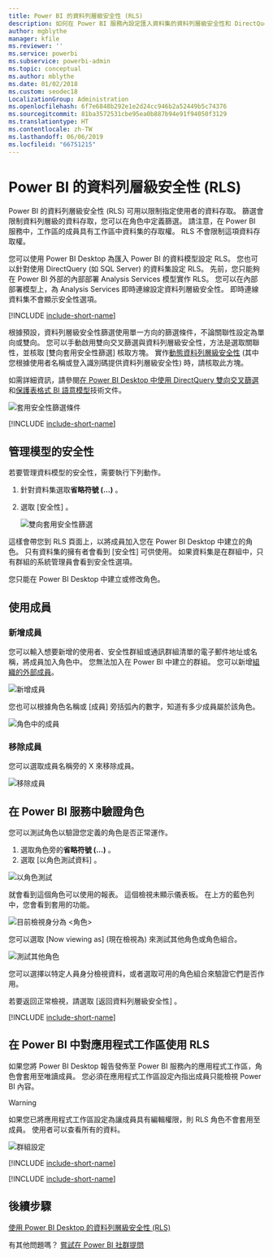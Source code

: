 ```yaml
---
title: Power BI 的資料列層級安全性 (RLS)
description: 如何在 Power BI 服務內設定匯入資料集的資料列層級安全性和 DirectQuery。
author: mgblythe
manager: kfile
ms.reviewer: ''
ms.service: powerbi
ms.subservice: powerbi-admin
ms.topic: conceptual
ms.author: mblythe
ms.date: 01/02/2018
ms.custom: seodec18
LocalizationGroup: Administration
ms.openlocfilehash: 6f7e6848b292e1e2d24cc946b2a52449b5c74376
ms.sourcegitcommit: 81ba3572531cbe95ea0b887b94e91f94050f3129
ms.translationtype: HT
ms.contentlocale: zh-TW
ms.lasthandoff: 06/06/2019
ms.locfileid: "66751215"
---
```

# <a name="row-level-security-rls-with-power-bi"></a>Power BI 的資料列層級安全性 (RLS)

Power BI 的資料列層級安全性 (RLS) 可用以限制指定使用者的資料存取。 篩選會限制資料列層級的資料存取，您可以在角色中定義篩選。 請注意，在 Power BI 服務中，工作區的成員具有工作區中資料集的存取權。 RLS 不會限制這項資料存取權。

您可以使用 Power BI Desktop 為匯入 Power BI 的資料模型設定 RLS。 您也可以針對使用 DirectQuery (如 SQL Server) 的資料集設定 RLS。 先前，您只能夠在 Power BI 外部的內部部署 Analysis Services 模型實作 RLS。 您可以在內部部署模型上，為 Analysis Services 即時連線設定資料列層級安全性。 即時連線資料集不會顯示安全性選項。

[!INCLUDE [include-short-name](./includes/rls-desktop-define-roles.md)]

根據預設，資料列層級安全性篩選使用單一方向的篩選條件，不論關聯性設定為單向或雙向。 您可以手動啟用雙向交叉篩選與資料列層級安全性，方法是選取關聯性，並核取 [雙向套用安全性篩選]  核取方塊。 實作[動態資料列層級安全性](https://docs.microsoft.com/sql/analysis-services/supplemental-lesson-implement-dynamic-security-by-using-row-filters) (其中您根據使用者名稱或登入識別碼提供資料列層級安全性) 時，請核取此方塊。

如需詳細資訊，請參閱[在 Power BI Desktop 中使用 DirectQuery 雙向交叉篩選](desktop-bidirectional-filtering.md)和[保護表格式 BI 語意模型](http://download.microsoft.com/download/D/2/0/D20E1C5F-72EA-4505-9F26-FEF9550EFD44/Securing%20the%20Tabular%20BI%20Semantic%20Model.docx)技術文件。

![套用安全性篩選條件](media/service-admin-rls/rls-apply-security-filter.png)


[!INCLUDE [include-short-name](./includes/rls-desktop-view-as-roles.md)]

## <a name="manage-security-on-your-model"></a>管理模型的安全性

若要管理資料模型的安全性，需要執行下列動作。

1. 針對資料集選取**省略符號 (...)** 。
2. 選取 [安全性]  。
   
   ![雙向套用安全性篩選](media/service-admin-rls/rls-security.png)

這樣會帶您到 RLS 頁面上，以將成員加入您在 Power BI Desktop 中建立的角色。 只有資料集的擁有者會看到 [安全性] 可供使用。 如果資料集是在群組中，只有群組的系統管理員會看到安全性選項。 

您只能在 Power BI Desktop 中建立或修改角色。

## <a name="working-with-members"></a>使用成員

### <a name="add-members"></a>新增成員

您可以輸入想要新增的使用者、安全性群組或通訊群組清單的電子郵件地址或名稱，將成員加入角色中。 您無法加入在 Power BI 中建立的群組。 您可以新增[組織的外部成員](whitepaper-azure-b2b-power-bi.md#data-security-for-external-partners)。

![新增成員](media/service-admin-rls/rls-add-member.png)

您也可以根據角色名稱或 [成員] 旁括弧內的數字，知道有多少成員屬於該角色。

![角色中的成員](media/service-admin-rls/rls-member-count.png)

### <a name="remove-members"></a>移除成員

您可以選取成員名稱旁的 X 來移除成員。 

![移除成員](media/service-admin-rls/rls-remove-member.png)

## <a name="validating-the-role-within-the-power-bi-service"></a>在 Power BI 服務中驗證角色

您可以測試角色以驗證您定義的角色是否正常運作。 

1. 選取角色旁的**省略符號 (...)** 。
2. 選取 [以角色測試資料]  。

![以角色測試](media/service-admin-rls/rls-test-role.png)

就會看到這個角色可以使用的報表。 這個檢視未顯示儀表板。 在上方的藍色列中，您會看到套用的功能。

![目前檢視身分為 <角色>](media/service-admin-rls/rls-test-role2.png)

您可以選取 \[Now viewing as]  \(現在檢視為) 來測試其他角色或角色組合。

![測試其他角色](media/service-admin-rls/rls-test-role3.png)

您可以選擇以特定人員身分檢視資料，或者選取可用的角色組合來驗證它們是否作用。 

若要返回正常檢視，請選取 [返回資料列層級安全性]  。

[!INCLUDE [include-short-name](./includes/rls-usernames.md)]

## <a name="using-rls-with-app-workspaces-in-power-bi"></a>在 Power BI 中對應用程式工作區使用 RLS

如果您將 Power BI Desktop 報告發佈至 Power BI 服務內的應用程式工作區，角色會套用至唯讀成員。 您必須在應用程式工作區設定內指出成員只能檢視 Power BI 內容。

> [!WARNING]
> 如果您已將應用程式工作區設定為讓成員具有編輯權限，則 RLS 角色不會套用至成員。 使用者可以查看所有的資料。

![群組設定](media/service-admin-rls/rls-group-settings.png)

[!INCLUDE [include-short-name](./includes/rls-limitations.md)]

[!INCLUDE [include-short-name](./includes/rls-faq.md)]

## <a name="next-steps"></a>後續步驟
[使用 Power BI Desktop 的資料列層級安全性 (RLS)](desktop-rls.md)  

有其他問題嗎？ [嘗試在 Power BI 社群提問](http://community.powerbi.com/)